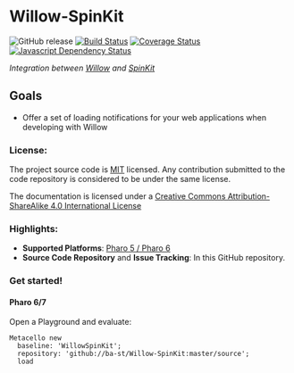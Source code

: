 # Willow-SpinKit

![GitHub release](https://img.shields.io/github/release/ba-st/Willow-SpinKit.svg)
[![Build Status](https://travis-ci.org/ba-st/Willow-SpinKit.svg?branch=master)](https://travis-ci.org/ba-st/Willow-SpinKit)
[![Coverage Status](https://coveralls.io/repos/github/ba-st/Willow-SpinKit/badge.svg?branch=master)](https://coveralls.io/github/ba-st/Willow-SpinKit?branch=master)
[![Javascript Dependency Status](https://david-dm.org/ba-st/Willow-SpinKit.svg)](https://david-dm.org/ba-st/Willow-SpinKit)

*Integration between [Willow](https://github.com/ba-st/Willow) and [SpinKit](https://github.com/tobiasahlin/SpinKit)*

## Goals
- Offer a set of loading notifications for your web applications when developing with Willow

### License:
The project source code is [MIT](LICENSE) licensed. Any contribution submitted to the code repository is considered to be under the same license.

The documentation is licensed under a [Creative Commons Attribution-ShareAlike 4.0 International License](http://creativecommons.org/licenses/by-sa/4.0/)

### Highlights:
- **Supported Platforms**: [Pharo 5 / Pharo 6](http://www.pharo.org/)
- **Source Code Repository** and **Issue Tracking**: In this GitHub repository.

### Get started!

#### Pharo 6/7

Open a Playground and evaluate:

```smalltalk
Metacello new
  baseline: 'WillowSpinKit';
  repository: 'github://ba-st/Willow-SpinKit:master/source';
  load
```
